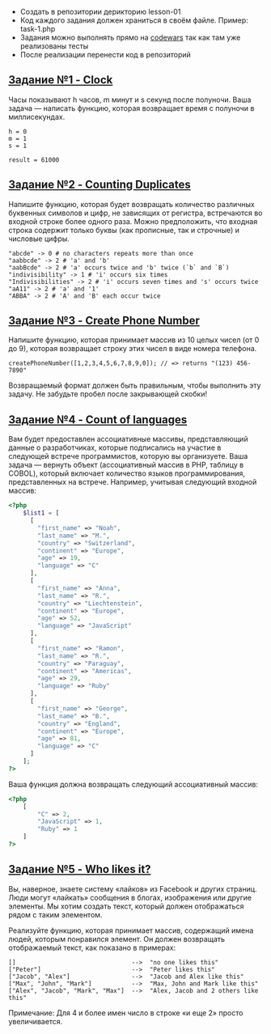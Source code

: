 - Создать в репозитории дерикторию lesson-01
- Код каждого задания должен храниться в своём файле. Пример: task-1.php 
- Задания можно выполнять прямо на [codewars](https://www.codewars.com) так как там уже реализованы тесты
- После реализации перенести код в репозиторий

## [Задание №1 - Clock](https://www.codewars.com/kata/55f9bca8ecaa9eac7100004a/train/php)
Часы показывают h часов, m минут и s секунд после полуночи.
Ваша задача — написать функцию, которая возвращает время с полуночи в миллисекундах.

``` 
h = 0
m = 1
s = 1

result = 61000
```

## [Задание №2 - Counting Duplicates](https://www.codewars.com/kata/54bf1c2cd5b56cc47f0007a1/train/php)
Напишите функцию, которая будет возвращать количество различных буквенных символов и цифр, не зависящих от регистра,  встречаются во входной строке более одного раза. Можно предположить, что входная строка содержит только буквы (как прописные, так и строчные) и числовые цифры.

```
"abcde" -> 0 # no characters repeats more than once
"aabbcde" -> 2 # 'a' and 'b'
"aabBcde" -> 2 # 'a' occurs twice and 'b' twice (`b` and `B`)
"indivisibility" -> 1 # 'i' occurs six times
"Indivisibilities" -> 2 # 'i' occurs seven times and 's' occurs twice
"aA11" -> 2 # 'a' and '1'
"ABBA" -> 2 # 'A' and 'B' each occur twice
```

## [Задание №3 - Create Phone Number](https://www.codewars.com/kata/525f50e3b73515a6db000b83/train/php)
Напишите функцию, которая принимает массив из 10 целых чисел (от 0 до 9), которая возвращает строку этих чисел в виде номера телефона.
```
createPhoneNumber([1,2,3,4,5,6,7,8,9,0]); // => returns "(123) 456-7890"
```

Возвращаемый формат должен быть правильным, чтобы выполнить эту задачу. Не забудьте пробел после закрывающей скобки!


## [Задание №4 - Count of languages](https://www.codewars.com/kata/5828713ed04efde70e000346/train/php)

Вам будет предоставлен ассоциативные массивы, представляющий данные о разработчиках, которые подписались на участие в следующей встрече программистов, которую вы организуете.
Ваша задача — вернуть объект (ассоциативный массив в PHP, таблицу в COBOL), который включает количество языков программирования, представленных на встрече.
Например, учитывая следующий входной массив:

```php
<?php 
    $list1 = [
      [
        "first_name" => "Noah",
        "last_name" => "M.",
        "country" => "Switzerland",
        "continent" => "Europe",
        "age" => 19,
        "language" => "C"
      ],
      [
        "first_name" => "Anna",
        "last_name" => "R.",
        "country" => "Liechtenstein",
        "continent" => "Europe",
        "age" => 52,
        "language" => "JavaScript"
      ],
      [
        "first_name" => "Ramon",
        "last_name" => "R.",
        "country" => "Paraguay",
        "continent" => "Americas",
        "age" => 29,
        "language" => "Ruby"
      ],
      [
        "first_name" => "George",
        "last_name" => "B.",
        "country" => "England",
        "continent" => "Europe",
        "age" => 81,
        "language" => "C"
      ]
    ];
?>
```

Ваша функция должна возвращать следующий ассоциативный массив:
```php
<?php 
    [
        "C" => 2,
        "JavaScript" => 1,
        "Ruby" => 1
    ]
?>
```

## [Задание №5 - Who likes it?](https://www.codewars.com/kata/5266876b8f4bf2da9b000362/train/php)
Вы, наверное, знаете систему «лайков» из Facebook и других страниц. Люди могут «лайкать» сообщения в блогах, изображения или другие элементы. Мы хотим создать текст, который должен отображаться рядом с таким элементом.

Реализуйте функцию, которая принимает массив, содержащий имена людей, которым понравился элемент. Он должен возвращать отображаемый текст, как показано в примерах:

```
[]                                -->  "no one likes this"
["Peter"]                         -->  "Peter likes this"
["Jacob", "Alex"]                 -->  "Jacob and Alex like this"
["Max", "John", "Mark"]           -->  "Max, John and Mark like this"
["Alex", "Jacob", "Mark", "Max"]  -->  "Alex, Jacob and 2 others like this"
```
Примечание: Для 4 и более имен число в строке «и еще 2» просто увеличивается.